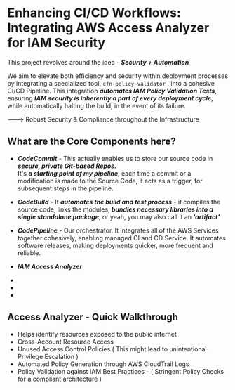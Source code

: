 # Enhancing CI/CD Workflows: Integrating AWS Access Analyzer for IAM Security

This project revolves around the idea - **_Security + Automation_**  

We aim to elevate both efficiency and security within deployment processes by integrating a specialized tool, `cfn-policy-validator` , into a cohesive CI/CD Pipeline. This integration _**automates IAM Policy Validation Tests**_, ensuring **_IAM security is inherently a part of every deployment cycle_**, while automatically halting the build, in the event of its failure.  

---> Robust Security & Compliance throughout the Infrastructure


## What are the Core Components here?

- **_CodeCommit_** -
This actually enables us to store our source code in **_secure, private Git-based Repos._**  
It's **_a starting point of my pipeline_**,  each time a commit or a modification is made to the Source Code, it acts as a trigger, for subsequent steps in the pipeline. 
  
- **_CodeBuild_** -  It **_automates the build and test process_**   - it compiles the source code, links the modules, **_bundles necessary libraries into a single standalone package_**, or yeah, you may also call it an **_'artifact'_**

- **_CodePipeline_** - Our orchestrator. It integrates all of the AWS Services together cohesively, enabling managed CI and CD Service. It automates software releases, making deployments quicker, more frequent and reliable. 

- **_IAM Access Analyzer_**

- 


- 
- 



## Access Analyzer - Quick Walkthrough

- Helps identify resources exposed to the public internet
- Cross-Account Resource Access
- Unused Access Control Policies ( This might lead to unintentional Privilege Escalation )
- Automated Policy Generation through AWS CloudTrail Logs
- Policy Validation against IAM Best Practices - ( Stringent Policy Checks for a compliant architecture )





